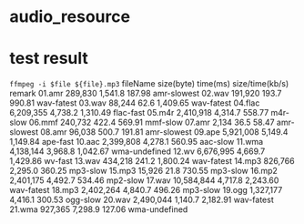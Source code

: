 # audio_resource


# test result
`ffmpeg -i $file ${file}.mp3`
fileName	size(byte)	time(ms)	size/time(kb/s)	remark
01.amr	289,830	1,541.8	187.98	amr-slowest
02.wav	191,920	193.7	990.81	wav-fatest
03.wav	88,244	62.6	1,409.65	wav-fatest
04.flac	6,209,355	4,738.2	1,310.49	flac-fast
05.m4r	2,410,918	4,314.7	558.77	m4r-slow
06.mmf	240,732	422.4	569.91	mmf-slow
07.amr	2,134	36.5	58.47	amr-slowest
08.amr	96,038	500.7	191.81	amr-slowest
09.ape	5,921,008	5,149.4	1,149.84	ape-fast
10.aac	2,399,808	4,278.1	560.95	aac-slow
11.wma	4,138,144	3,968.8	1,042.67	wma-undefined
12.wv	6,676,995	4,669.7	1,429.86	wv-fast
13.wav	434,218	241.2	1,800.24	wav-fatest
14.mp3	826,766	2,295.0	360.25	mp3-slow
15.mp3	15,926	21.8	730.55	mp3-slow
16.mp2	2,401,175	4,492.7	534.46	mp2-slow
17.wav	10,584,844	4,717.8	2,243.60	wav-fatest
18.mp3	2,402,264	4,840.7	496.26	mp3-slow
19.ogg	1,327,177	4,416.1	300.53	ogg-slow
20.wav	2,490,044	1,140.7	2,182.91	wav-fatest
21.wma	927,365	7,298.9	127.06	wma-undefined

